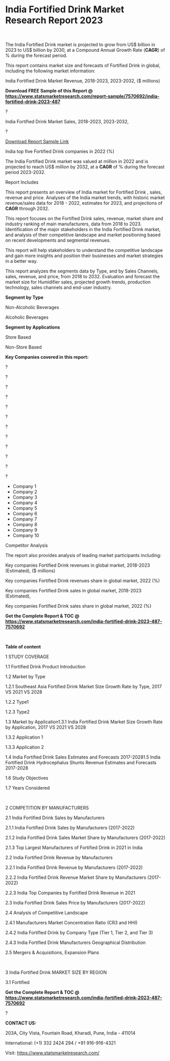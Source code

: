 <h1>India Fortified Drink Market Research Report 2023</h1><br/><p>The India Fortified Drink market is projected to grow from US$ billion in 2023 to US$ billion by 2030, at a Compound Annual Growth Rate (<strong>CAGR</strong>) of % during the forecast period.</p>
 
 
 
 <p>This report contains market size and forecasts of Fortified Drink in global, including the following market information:</p>
 
 
 
 <p>India Fortified Drink Market Revenue, 2018-2023, 2023-2032, ($ millions)</p>
 
 
 
 <div><b>Download FREE Sample of this Report @ <a href="https://www.statsmarketresearch.com/download-free-sample/7570692/india-fortified-drink-2023-487">https://www.statsmarketresearch.com/report-sample/7570692/india-fortified-drink-2023-487</a></b></div>
 
 
 
 <p>? </p>
 
 
 
 <p>India Fortified Drink Market Sales, 2018-2023, 2023-2032,</p>
 
 
 
 <p>? </p>
 
 
 
 <p><a href="https://www.statsmarketresearch.com/download-free-sample/7570692/india-fortified-drink-2023-487">Download Report Sample Link</a></p>
 
 
 
 <p>India top five Fortified Drink companies in 2022 (%)</p>
 
 
 
 <p>The India Fortified Drink market was valued at million in 2022 and is projected to reach US$ million by 2032, at a <strong>CAGR</strong> of % during the forecast period 2023-2032.</p>
 
 
 
 <p>Report Includes</p>
 
 
 
 <p>This report presents an overview of India market for Fortified Drink , sales, revenue and price. Analyses of the India market trends, with historic market revenue/sales data for 2018 - 2022, estimates for 2023, and projections of <strong>CAGR</strong> through 2032.</p>
 
 
 
 <p>This report focuses on the Fortified Drink sales, revenue, market share and industry ranking of main manufacturers, data from 2018 to 2023. Identification of the major stakeholders in the India Fortified Drink market, and analysis of their competitive landscape and market positioning based on recent developments and segmental revenues.</p>
 
 
 
 <p>This report will help stakeholders to understand the competitive landscape and gain more insights and position their businesses and market strategies in a better way.</p>
 
 
 
 <p>This report analyzes the segments data by Type, and by Sales Channels, sales, revenue, and price, from 2018 to 2032. Evaluation and forecast the market size for Humidifier sales, projected growth trends, production technology, sales channels and end-user industry.</p>
 
 
 
 <p><strong>Segment by Type</strong></p>
 
 
 
 <p>Non-Alcoholic Beverages</p>
 
 
 
 <p>Alcoholic Beverages</p>
 
 
 
 <p><strong>Segment <strong><strong>by Applications</strong></strong></strong></p>
 
 
 
 <p>Store Based</p>
 
 
 
 <p>Non-Store Based</p>
 
 
 
 <p><strong>Key Companies covered in this report:</strong></p>
 
 
 
 <p>? </p>
 
 
 
 <p>? </p>
 
 
 
 <p>? </p>
 
 
 
 <p>? </p>
 
 
 
 <p>? </p>
 
 
 
 <p>? </p>
 
 
 
 <p>? </p>
 
 
 
 <p>? </p>
 
 
 
 <p>? </p>
 
 
 
 <p>? </p>
 
 
 
 <p>? </p>
 
 
 
 <p>? </p>
 
 
 
 <ul>
 
 <li>Company 1</li>
 
 <li>Company 2</li>
 
 <li>Company 3</li>
 
 <li>Company 4</li>
 
 <li>Company 5</li>
 
 <li>Company 6</li>
 
 <li>Company 7</li>
 
 <li>Company 8</li>
 
 <li>Company 9</li>
 
 <li>Company 10</li>
 
 </ul>
 
 
 
 <p>Competitor Analysis</p>
 
 
 
 <p>The report also provides analysis of leading market participants including:</p>
 
 
 
 <p>Key companies Fortified Drink revenues in global market, 2018-2023 (Estimated), ($ millions)</p>
 
 
 
 <p>Key companies Fortified Drink revenues share in global market, 2022 (%)</p>
 
 
 
 <p>Key companies Fortified Drink sales in global market, 2018-2023 (Estimated),</p>
 
 
 
 <p>Key companies Fortified Drink sales share in global market, 2022 (%)</p>
 
 
 
 <div><b>Get the Complete Report & TOC @ <a href="https://www.statsmarketresearch.com/india-fortified-drink-2023-487-7570692">https://www.statsmarketresearch.com/india-fortified-drink-2023-487-7570692</a></b></div>
 
 
 
 <p><br />
 
 <b>Table of content</b></p>
 
 
 
 <p>1 STUDY COVERAGE<br />
 
 1.1 Fortified Drink Product Introduction<br />
 
 1.2 Market by Type<br />
 
 1.2.1 Southeast Asia Fortified Drink Market Size Growth Rate by Type, 2017 VS 2021 VS 2028<br />
 
 1.2.2 Type1<br />
 
 1.2.3 Type2<br />
 
 1.3 Market by Application1.3.1 India Fortified Drink Market Size Growth Rate by Application, 2017 VS 2021 VS 2028<br />
 
 1.3.2 Application 1<br />
 
 1.3.3 Application 2<br />
 
 1.4 India Fortified Drink Sales Estimates and Forecasts 2017-20281.5 India Fortified Drink Hydrocephalus Shunts Revenue Estimates and Forecasts 2017-2028<br />
 
 1.6 Study Objectives<br />
 
 1.7 Years Considered<br />
 
 <br />
 
 2 COMPETITION BY MANUFACTURERS<br />
 
 2.1 India Fortified Drink Sales by Manufacturers<br />
 
 2.1.1 India Fortified Drink Sales by Manufacturers (2017-2022)<br />
 
 2.1.2 India Fortified Drink Sales Market Share by Manufacturers (2017-2022)<br />
 
 2.1.3 Top Largest Manufacturers of Fortified Drink in 2021 in India<br />
 
 2.2 India Fortified Drink Revenue by Manufacturers<br />
 
 2.2.1 India Fortified Drink Revenue by Manufacturers (2017-2022)<br />
 
 2.2.2 India Fortified Drink Revenue Market Share by Manufacturers (2017-2022)<br />
 
 2.2.3 India Top Companies by Fortified Drink Revenue in 2021<br />
 
 2.3 India Fortified Drink Sales Price by Manufacturers (2017-2022)<br />
 
 2.4 Analysis of Competitive Landscape<br />
 
 2.4.1 Manufacturers Market Concentration Ratio (CR3 and HHI)<br />
 
 2.4.2 India Fortified Drink by Company Type (Tier 1, Tier 2, and Tier 3)<br />
 
 2.4.3 India Fortified Drink Manufacturers Geographical Distribution<br />
 
 2.5 Mergers & Acquisitions, Expansion Plans<br />
 
 <br />
 
 3 India Fortified Drink MARKET SIZE BY REGION<br />
 
 3.1 Fortified</p>
 
 
 
 <div><b>Get the Complete Report & TOC @ <a href="https://www.statsmarketresearch.com/india-fortified-drink-2023-487-7570692">https://www.statsmarketresearch.com/india-fortified-drink-2023-487-7570692</a></b></div>
 
 
 
 <p>? </p>
 
 
 
 <p><b>CONTACT US:</b><br />
 
 203A, City Vista, Fountain Road, Kharadi, Pune, India - 411014<br />
 
 International: (+1) 332 2424 294 / +91 916-916-4321<br />
 
 Visit: <a href="https://www.statsmarketresearch.com/">https://www.statsmarketresearch.com/</a></p>